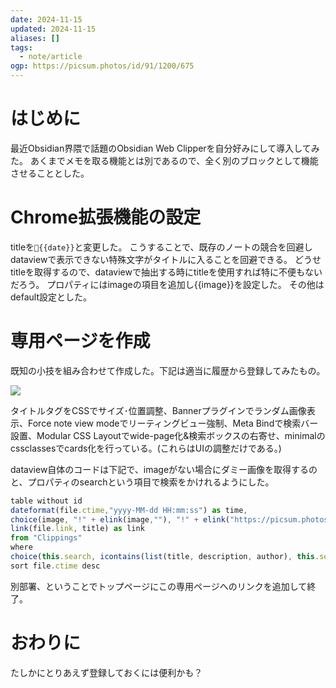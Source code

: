 ```yaml
---
date: 2024-11-15
updated: 2024-11-15
aliases: []
tags:
  - note/article
ogp: https://picsum.photos/id/91/1200/675
---
```


# はじめに

最近Obsidian界隈で話題のObsidian Web Clipperを自分好みにして導入してみた。
あくまでメモを取る機能とは別であるので、全く別のブロックとして機能させることとした。

# Chrome拡張機能の設定

titleを`🔗{{date}}`と変更した。
こうすることで、既存のノートの競合を回避しdataviewで表示できない特殊文字がタイトルに入ることを回避できる。
どうせtitleを取得するので、dataviewで抽出する時にtitleを使用すれば特に不便もないだろう。
プロパティにはimageの項目を追加し{{image}}を設定した。
その他はdefault設定とした。

# 専用ページを作成

既知の小技を組み合わせて作成した。下記は適当に履歴から登録してみたもの。

![](https://filedn.com/lF97wFVWosQpHEoDAbvva0h/Publish/%E3%82%B9%E3%82%AF%E3%83%AA%E3%83%BC%E3%83%B3%E3%82%B7%E3%83%A7%E3%83%83%E3%83%88%202024-11-15%2021.23.17.png)

タイトルタグをCSSでサイズ･位置調整、Bannerプラグインでランダム画像表示、Force note view modeでリーティングビュー強制、Meta Bindで検索バー設置、Modular CSS Layoutでwide-page化&検索ボックスの右寄せ、minimalのcssclassesでcards化を行っている。(これらはUIの調整だけである。)

dataview自体のコードは下記で、imageがない場合にダミー画像を取得するのと、プロパティのsearchという項目で検索をかけれるようにした。

```js
table without id
dateformat(file.ctime,"yyyy-MM-dd HH:mm:ss") as time,
choice(image, "!" + elink(image,""), "!" + elink("https://picsum.photos/160/90","")) as image,
link(file.link, title) as link
from "Clippings"
where
choice(this.search, icontains(list(title, description, author), this.search), true)
sort file.ctime desc
```

別部署、ということでトップページにこの専用ページへのリンクを追加して終了。

# おわりに

たしかにとりあえず登録しておくには便利かも？